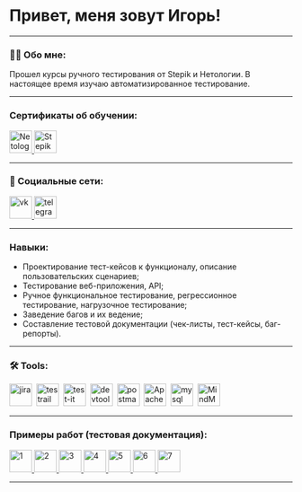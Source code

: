 # Привет, меня зовут Игорь!

---

### 👨‍💻 Обо мне:

Прошел курсы ручного тестирования от Stepik и Нетологии.
В настоящее время изучаю автоматизированное тестирование.

---

### Сертификаты об обучении:

  <div id="badges">
    <a href="https://drive.google.com/file/d/1oaWsUh7zJKjljUtjqmDza4LzBhkvq6sa/view?usp=sharing" target="_blank">
      <img src="https://encrypted-tbn0.gstatic.com/images?q=tbn:ANd9GcQ0-BIX6kxw0EkF6rMEqMxmctY47w7U6L4VRQ&s" width="40" height="40" title="Нетология" alt="Netology" />
    </a>
    <a href="https://drive.google.com/file/d/1lUNRXIEyyW4KSSDqSKuK-W1UHLhfhQ-1/view?usp=sharing" target="_blank">
      <img src="https://w7.pngwing.com/pngs/305/59/png-transparent-stepik-org-android-mobile-phones-creative-tools-text-trademark-logo-thumbnail.png" width="40" height="40" title="Stepik" alt="Stepik" />
    </a>
  </div>

---
### 🤝 Социальные сети:

  <div id="badges">
    <a href="https://vk.com/igor_davydov" target="_blank">
      <img src="https://upload.wikimedia.org/wikipedia/commons/2/21/VK.com-logo.svg" width="40" height="40" alt="vk" />
    </a>
    <a href="https://t.me/igordavydov123" target="_blank">
      <img src="https://cdn-icons-png.flaticon.com/512/2111/2111646.png" width="40" height="40" alt="telegram" />
    </a>
  </div>

---

### Навыки:

- Проектирование тест-кейсов к функционалу, описание пользовательских сценариев;
- Тестирование веб-приложения, API;
- Ручное функциональное тестирование, регрессионное тестирование, нагрузочное тестирование;
- Заведение багов и их ведение;
- Составление тестовой документации (чек-листы, тест-кейсы, баг-репорты).

---

### 🛠 Tools:

<div>
    <img src="https://cdn.jsdelivr.net/gh/devicons/devicon/icons/jira/jira-original.svg" title="jira" alt="jira" width="40" height="40"/>&nbsp
  <img src="https://codahosted.io/packs/21236/unversioned/assets/LOGO/ba1091c59bab89cd2fd0f289622731fe16113d7b00905abe64759c313a4b73b76c1b0426076ed76cb74752234c734131df46992d5b8b48fc13e264240e4f7119f736cfeb64df36ded54b5cbf6198b9cadedf18dd0cac5c7dbcd16e6336c29363cd1292ba" title="testrail" alt="testrail" width="40" height="40"/>&nbsp
  <img src="https://docs.testit.software/images/testit_logo_icon_blue.png" title="test-it" alt="test-it" width="40" height="40"/>&nbsp
  <img src="https://d33wubrfki0l68.cloudfront.net/38b5c953a4667366685d55db55d057c86db1fc54/a0fdc/static/acae6b24d940347661ca901ea07f47c1/chrome-dev-logo-icon.png" title="devtools" alt="devtools" width="40" height="40"/>&nbsp
  <img src="https://cdn.worldvectorlogo.com/logos/postman.svg" title="postman" alt="postman" width="40" height="40"/>&nbsp
  <img src="https://jmeter.apache.org/images/jmeter_square.svg" title="Apache Jmeter" alt="Apache Jmeter" width="40" height="40"/>&nbsp
  <img src="https://cdn.jsdelivr.net/gh/devicons/devicon/icons/mysql/mysql-original.svg" title="mysql" alt="mysql" width="40" height="40"/>&nbsp
  <img src="https://play-lh.googleusercontent.com/rYz25b_qg2gm3e5A9Z_tFqqDeDr7-uQOe_0oO1KrZ2Eqm4GKmc0TpZe3sTj3ZB8ROgk=s96-rw" title="MindMeister" alt="MindMeister" width="40" height="40"/>&nbsp
</div>

---

### Примеры работ (тестовая документация):

  <div id="badges">
    <a href="https://docs.google.com/spreadsheets/d/1hbqhZmemlDsAdXOQ0kVKpgCTkGTbhtRiKmGH6BDX-jg/edit?usp=sharing" target="_blank">
      <img src="https://img.icons8.com/?size=512&id=13654&format=png" width="40" height="40" title="Тест-кейс" alt="1" />
    </a>
    <a href="https://docs.google.com/spreadsheets/d/1Od8b6T4ZUAQ3oy6njfINTNNqINe038Km6dddjgqqVnw/edit?usp=sharing" target="_blank">
      <img src="https://img.icons8.com/?size=512&id=13654&format=png" width="40" height="40" title="Баг-репорт" alt="2" />
    </a>
     <a href="https://igordavydov.atlassian.net/browse/NET-1" target="_blank">
      <img src="https://cdn.jsdelivr.net/gh/devicons/devicon/icons/jira/jira-original.svg" width="40" height="40" title="Баг-репорт" alt="3" />
    </a>
     <a href="https://igordavydov.atlassian.net/browse/NET-2" target="_blank">
      <img src="https://cdn.jsdelivr.net/gh/devicons/devicon/icons/jira/jira-original.svg" width="40" height="40" title="Баг-репорт" alt="4" />
    </a>
     <a href="https://igordavydov.atlassian.net/browse/NET-3" target="_blank">
      <img src="https://cdn.jsdelivr.net/gh/devicons/devicon/icons/jira/jira-original.svg" width="40" height="40" title="Баг-репорт" alt="5" />
    </a>
     <a href="https://igordavydov.testrail.io/index.php?/cases/view/1&group_by=cases:section_id&group_order=asc&display_deleted_cases=0&group_id=1" target="_blank">
      <img src="https://codahosted.io/packs/21236/unversioned/assets/LOGO/ba1091c59bab89cd2fd0f289622731fe16113d7b00905abe64759c313a4b73b76c1b0426076ed76cb74752234c734131df46992d5b8b48fc13e264240e4f7119f736cfeb64df36ded54b5cbf6198b9cadedf18dd0cac5c7dbcd16e6336c29363cd1292ba" width="40" height="40" title="Тест-кейс" alt="6" />
    </a>
     <a href="https://team-2kti.testit.software/projects/1/tests/42" target="_blank">
      <img src="https://docs.testit.software/images/testit_logo_icon_blue.png" width="40" height="40" title="Тест-кейс" alt="7" />
    </a>
  </div>

---

